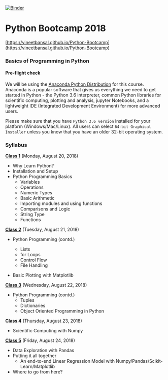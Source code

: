 [![Binder](https://mybinder.org/badge.svg)](https://mybinder.org/v2/gh/vineetbansal/Python-Bootcamp/master?filepath=notebooks)

# Python Bootcamp 2018

[https://vineetbansal.github.io/Python-Bootcamp](https://vineetbansal.github.io/Python-Bootcamp)

### Basics of Programming in Python

#### Pre-flight check

We will be using the [Anaconda Python Distribution](https://www.anaconda.com/download) for this course. Anaconda is a popular software that gives us everything we need to get started in Python - the Python 3.6 interpreter, common Python libraries for scientific computing, plotting and analysis, jupyter Notebooks, and a lightweight IDE (Integrated Development Environment) for more advanced users.

Please make sure that you have `Python 3.6 version` installed for your platform (Windows/Mac/Linux). All users can select `64-bit Graphical Installer` unless you know that you have an older 32-bit operating system.

### Syllabus

[**Class 1**](Class%201) (Monday, August 20, 2018)

- Why Learn Python?
- Installation and Setup
- Python Programming Basics
  -	Variables
  - Operations
  - Numeric Types
  - Basic Arithmetic
  -	Importing modules and using functions
  -	Comparisons and Logic
  - String Type
  -	Functions
  
[**Class 2**](Class%202) (Tuesday, August 21, 2018)

- Python Programming (contd.)
   - Lists
   - for Loops
   - Control Flow
   - File Handling

- Basic Plotting with Matplotlib

[**Class 3**](Class%203) (Wednesday, August 22, 2018)

- Python Programming (contd.)
  - Tuples
  - Dictionaries
  - Object Oriented Programming in Python

[**Class 4**](Class%204) (Thursday, August 23, 2018)

- Scientific Computing with Numpy

[**Class 5**](Class%205) (Friday, August 24, 2018)

- Data Exploration with Pandas
- Putting it all together
  - An end-to-end Linear Regression Model with Numpy/Pandas/Scikit-Learn/Matplotlib
- Where to go from here?
